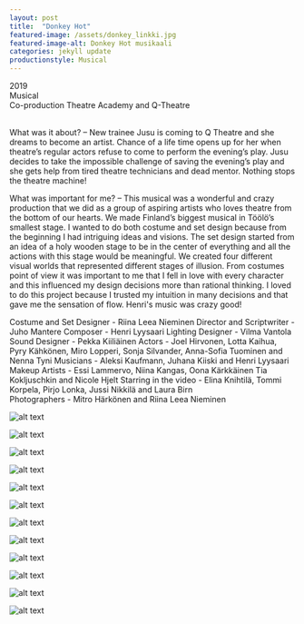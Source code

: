 ```yaml
---
layout: post
title:  "Donkey Hot"
featured-image: /assets/donkey_linkki.jpg
featured-image-alt: Donkey Hot musikaali 
categories: jekyll update
productionstyle: Musical
---
```

  2019  
  Musical  
  Co-production Theatre Academy and Q-Theatre  
  <br/>
<p></p>
<div class="post-text-alone"> 
  What was it about? – New trainee Jusu is coming to Q Theatre and she dreams to become an artist. Chance of a life time opens up for her when theatre’s regular actors refuse to come to perform the evening’s play. Jusu decides to take the impossible challenge of saving the evening’s play and she gets help from tired theatre technicians and dead mentor. Nothing stops the theatre machine!  
<p></p>
  What was important for me? – This musical was a wonderful and crazy production that we did as a group of aspiring artists who loves theatre from the bottom of our hearts. We made Finland’s biggest musical in Töölö’s smallest stage. I wanted to do both costume and set design because from the beginning I had intriguing ideas and visions. The set design started from an idea of a holy wooden stage to be in the center of everything and all the actions with this stage would be meaningful. We created four different visual worlds that represented different stages of illusion. From costumes point of view it was important to me that I fell in love with every character and this influenced my design decisions more than rational thinking. I loved to do this project because I trusted my intuition in many decisions and that gave me the sensation of flow. Henri's music was crazy good!
</div>
<p></p>
  Costume and Set Designer - Riina Leea Nieminen  
  Director and Scriptwriter - Juho Mantere  
  Composer - Henri Lyysaari  
  Lighting Designer - Vilma Vantola  
  Sound Designer - Pekka Kiiliäinen  
  Actors - Joel Hirvonen, Lotta Kaihua, Pyry Kähkönen,  
  Miro Lopperi, Sonja Silvander, Anna-Sofia Tuominen and Nenna Tyni  
  Musicians - Aleksi Kaufmann, Juhana Kiiski and Henri Lyysaari  
  Makeup Artists - Essi Lammervo, Niina Kangas, Oona Kärkkäinen  
  Tia Kokljuschkin and Nicole Hjelt  
  Starring in the video - Elina Knihtilä, Tommi Korpela, Pirjo Lonka, Jussi Nikkilä and Laura Birn  

  <br/>
  Photographers - Mitro Härkönen and Riina Leea Nieminen

![alt text](/assets/projects/donkey1.jpg)

![alt text](/assets/projects/donkey2.jpg)

![alt text](/assets/projects/donkey3.jpg)

![alt text](/assets/projects/donkey4.jpg)

![alt text](/assets/projects/donkey5.jpg)

![alt text](/assets/projects/donkey6.jpg)

![alt text](/assets/projects/donkey7.jpg)

![alt text](/assets/projects/donkey8.jpg)

![alt text](/assets/projects/donkey9.jpg)

![alt text](/assets/projects/donkey10.jpg)

![alt text](/assets/projects/donkey11.jpg)

![alt text](/assets/projects/donkey12.jpg)